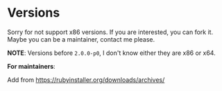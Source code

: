 # Versions

Sorry for not support x86 versions. If you are interested, you can fork it. Maybe you can be a maintainer, contact me please.

**NOTE**: Versions before `2.0.0-p0`, I don't know either they are x86 or x64.


**For maintainers**:

Add from https://rubyinstaller.org/downloads/archives/
